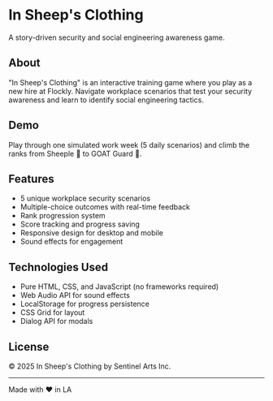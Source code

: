 # In Sheep's Clothing

A story-driven security and social engineering awareness game.

## About

"In Sheep's Clothing" is an interactive training game where you play as a new hire at Flockly. Navigate workplace scenarios that test your security awareness and learn to identify social engineering tactics.

## Demo

Play through one simulated work week (5 daily scenarios) and climb the ranks from Sheeple 🐑 to GOAT Guard 🐐.

## Features

- 5 unique workplace security scenarios
- Multiple-choice outcomes with real-time feedback
- Rank progression system  
- Score tracking and progress saving
- Responsive design for desktop and mobile
- Sound effects for engagement

## Technologies Used

- Pure HTML, CSS, and JavaScript (no frameworks required)
- Web Audio API for sound effects
- LocalStorage for progress persistence
- CSS Grid for layout
- Dialog API for modals

## License

© 2025 In Sheep's Clothing by Sentinel Arts Inc.

---

Made with ❤️ in LA
